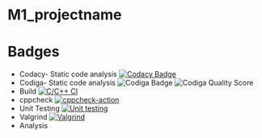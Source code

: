 # M1_projectname
# Badges
* Codacy- Static code analysis
[![Codacy Badge](https://app.codacy.com/project/badge/Grade/eb681443ac1040b696c360ab6cd785b9)](https://www.codacy.com/gh/Soundarya30/M1_projectname/dashboard?utm_source=github.com&amp;utm_medium=referral&amp;utm_content=Soundarya30/M1_projectname&amp;utm_campaign=Badge_Grade)
* Codiga- Static code analysis
![Codiga Badge](https://api.codiga.io/project/32208/status/svg)
![Codiga Quality Score](https://api.codiga.io/project/32208/score/svg)
* Build
[![C/C++ CI](https://github.com/Soundarya30/M1_projectname/actions/workflows/c-cpp.yml/badge.svg)](https://github.com/Soundarya30/M1_projectname/actions/workflows/c-cpp.yml)
* cppcheck
[![cppcheck-action](https://github.com/Soundarya30/M1_projectname/actions/workflows/cppcheck.yml/badge.svg)](https://github.com/Soundarya30/M1_projectname/actions/workflows/cppcheck.yml)
* Unit Testing
[![Unit testing](https://github.com/Soundarya30/M1_projectname/actions/workflows/unit-test.yml/badge.svg)](https://github.com/Soundarya30/M1_projectname/actions/workflows/unit-test.yml)
* Valgrind
[![Valgrind](https://github.com/Soundarya30/M1_projectname/actions/workflows/valgrind.yml/badge.svg)](https://github.com/Soundarya30/M1_projectname/actions/workflows/valgrind.yml)
* Analysis
